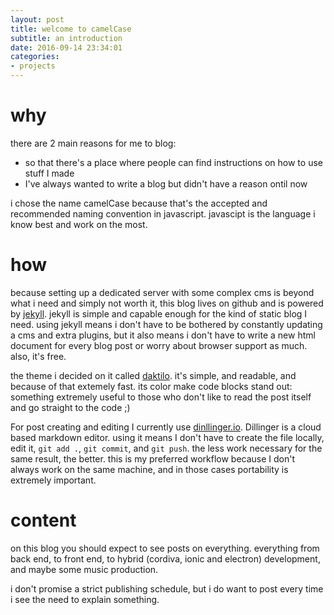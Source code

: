 ```yaml
---
layout: post
title: welcome to camelCase
subtitle: an introduction
date: 2016-09-14 23:34:01
categories:
- projects
---
```


# why

there are 2 main reasons for me to blog:
- so that there's a place where people can find instructions on how to use stuff I made
- I've always wanted to write a blog but didn't have a reason ontil now

i chose the name camelCase because that's the accepted and recommended naming convention in javascript. javascipt is the language i know best and work on the most.

# how

because setting up a dedicated server with some complex cms is beyond what i need and simply not worth it, this blog lives on github and is powered by [jekyll](https://jekyllrb.com). jekyll is simple and capable enough for the kind of static blog I need. using jekyll means i don't have to be bothered by constantly updating a cms and extra plugins, but it also means i don't have to write a new html document for every blog post or worry about browser support as much. also, it's free.

the theme i decided on it called [daktilo](http://daktilo.github.io/). it's simple, and readable, and because of that extemely fast. its color make code blocks stand out: something extremely useful to those who don't like to read the post itself and go straight to the code ;)

For post creating and editing I currently use [dinllinger.io](http://dillinger.io/). Dillinger is a cloud based markdown editor. using it means I don't have to create the file locally, edit it, ``git add .``, ``git commit``, and ``git push``. the less work necessary for the same result, the better. this is my preferred workflow because I don't always work on the same machine, and in those cases portability is extremely important.

# content

on this blog you should expect to see posts on everything. everything from back end, to front end, to hybrid (cordiva, ionic and electron) development, and maybe some music production.

i don't promise a strict publishing schedule, but i do want to post every time i see the need to explain something.
